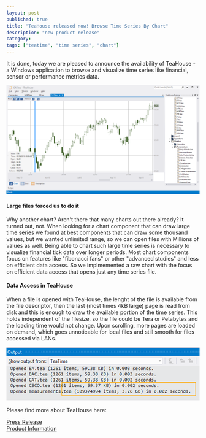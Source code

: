 ```yaml
---
layout: post
published: true
title: "TeaHouse released now! Browse Time Series By Chart"
description: "new product release"
category: 
tags: ["teatime", "time series", "chart"]
---
```


It is done, today we are pleased to announce the availability of TeaHouse - 
a Windows application to browse and visualize time series like financial, sensor or performance metrics data.<!-- more start -->

![TeaHouse](/img/teahouse2.png "TeaHouse")
  
#### Large files forced us to do it
Why another chart? Aren't there that many charts out there already? It turned out, not. 
When looking for a chart component that can draw large time series we found at best 
components that can draw some thousand values, but we wanted unlimited range, so we can open files 
with Millions of values as well. Being able to chart such large time series is necessary 
to visualize financial tick data over longer periods. Most chart components 
focus on features like "fibonacci fans" or other "advanced studies" and less on efficient data access. 
So we implmemented a raw chart with the focus on efficient data access that opens just any time series file.

#### Data Access in TeaHouse
When a file is opened with TeaHouse, the lenght of the file is available from the file descriptor, then the last (most times 4kB large) 
page is read from disk and this is enough to draw the available portion of the time series. This holds 
independent of the filesize, so the file could be Tera or Petabytes and the loading time would not change.
Upon scrolling, more pages are loaded on demand, which goes unnoticable for local files and still smooth for files accessed via LANs.

  
![TeaHouse](/img/teahouseload.png "TeaHouse Loading Time")
  

Please find more about TeaHouse here:

[Press Release](/press/pressteahouse/)  
[Product Information](/teahouse)
<!-- more end -->
